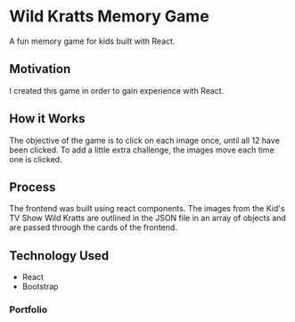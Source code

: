# Wild Kratts Memory Game
A fun memory game for kids built with React.

## Motivation
I created this game in order to gain experience with React.

## How it Works
The objective of the game is to click on each image once, until all 12 have been clicked. To add a little extra challenge, the images move each time one is clicked.

## Process
The frontend was built using react components. The images from the Kid's TV Show Wild Kratts are outlined in the JSON file in an array of objects and are passed through the cards of the frontend.

## Technology Used
* React
* Bootstrap

### Portfolio 

